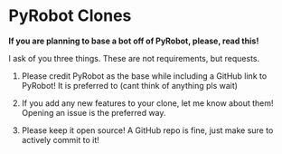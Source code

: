 # PyRobot Clones

<b>If you are planning to base a bot off of PyRobot, please, read this!</b>

I ask of you three things. These are not requirements, but requests.

1. Please credit PyRobot as the base while including a GitHub link to PyRobot! It is preferred to (cant think of anything pls wait)

2. If you add any new features to your clone, let me know about them! Opening an issue is the preferred way.

3. Please keep it open source! A GitHub repo is fine, just make sure to actively commit to it!
